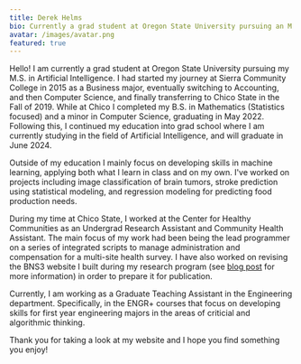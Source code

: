 ```yaml
---
title: Derek Helms
bio: Currently a grad student at Oregon State University pursuing an M.S. in Artificial Intelligence. Click here to learn more about me!
avatar: /images/avatar.png
featured: true
---
```


Hello! I am currently a grad student at Oregon State University pursuing my M.S. in Artificial Intelligence. I had started my journey at Sierra Community College in 2015 as a Business major, eventually switching to Accounting, and then Computer Science, and finally transferring to Chico State in the Fall of 2019. While at Chico I completed my B.S. in Mathematics (Statistics focused) and a minor in Computer Science, graduating in May 2022. Following this, I continued my education into grad school where I am currently studying in the field of Artificial Intelligence, and will graduate in June 2024.

Outside of my education I mainly focus on developing skills in machine learning, applying both what I learn in class and on my own. I've worked on projects including image classification of brain tumors, stroke prediction using statistical modeling, and regression modeling for predicting food production needs.

During my time at Chico State, I worked at the Center for Healthy Communities as an Undergrad Research Assistant and Community Health Assistant. The main focus of my work had been being the lead programmer on a series of integrated scripts to manage administration and compensation for a multi-site health survey. I have also worked on revising the BNS3 website I built during my research program (see [blog post](/p/bns3website/) for more information) in order to prepare it for publication.

Currently, I am working as a Graduate Teaching Assistant in the Engineering department. Specifically, in the ENGR+ courses that focus on developing skills for first year engineering majors in the areas of criticial and algorithmic thinking. 

Thank you for taking a look at my website and I hope you find something you enjoy!